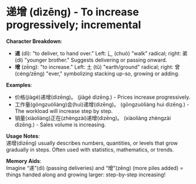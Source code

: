# **递增 (dìzēng) - To increase progressively; incremental**

**Character Breakdown**:  
- **递** (dì): "to deliver, to hand over." Left: 辶 (chuò) "walk" radical; right: 弟 (dì) "younger brother." Suggests delivering or passing onward.  
- **增** (zēng): "to increase." Left: 土 (tǔ) "earth/ground" radical; right: 曾 (céng/zēng) "ever," symbolizing stacking up-so, growing or adding.

**Examples**:  
- 价格(jiàgé)递增(dìzēng)。 (jiàgé dìzēng.) - Prices increase progressively.  
- 工作量(gōngzuòliàng)会(huì)递增(dìzēng)。 (gōngzuòliàng huì dìzēng.) - The workload will increase step by step.  
- 销量(xiàoliàng)正在(zhèngzài)递增(dìzēng)。 (xiàoliàng zhèngzài dìzēng.) - Sales volume is increasing.

**Usage Notes**:  
递增(dìzēng) usually describes numbers, quantities, or levels that grow gradually in steps. Often used with statistics, mathematics, or trends.

**Memory Aids**:  
Imagine “递”(dì) (passing deliveries) and “增”(zēng) (more piles added) = things handed along and growing larger: step-by-step increasing!